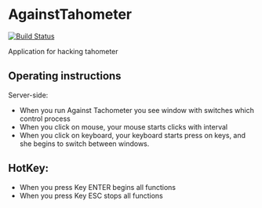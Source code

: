 # AgainstTahometer
[![Build Status](https://travis-ci.org/Nandtel/GearService.svg?branch=master)](https://github.com/Krasav4k1/againstTahometer)

Application for hacking tahometer
## Operating instructions
Server-side:
- When you run Against Tachometer you see window with switches which control process 
- When you click on mouse, your mouse starts clicks with interval
- When you click on keyboard, your keyboard starts press on keys, and she begins to switch between windows.

## HotKey:
- When you press Key ENTER begins all functions
- When you press Key ESC stops all functions

